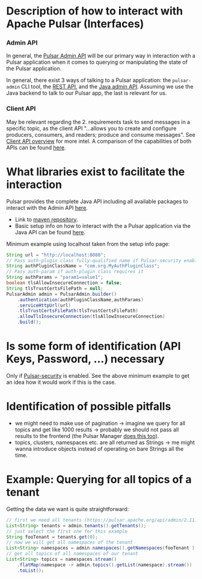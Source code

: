 # Description of how to interact with Apache Pulsar (Interfaces)

### Admin API
In general, the [Pulsar Admin API](https://pulsar.apache.org/docs/2.11.x/admin-api-overview/) will be our primary way in 
interaction with a Pulsar application when it comes to querying or manipulating the state of the Pulsar application. 

In general, there exist 3 ways of talking to a Pulsar application: the `pulsar-admin` CLI tool, 
the [REST API](https://pulsar.apache.org/docs/2.11.x/reference-rest-api-overview/), 
and the [Java admin API](https://pulsar.apache.org/api/admin/2.11.x/). 
Assuming we use the Java backend to talk to our Pulsar app, the last is relevant for us.

### Client API
May be relevant regarding the 2. requirements task to send messages in a specific topic, as the client API 
"...allows you to create and configure producers, consumers, and readers; produce and consume messages". 
See [Client API overview](https://pulsar.apache.org/docs/2.11.x/client-api-overview/) for more intel.
A comparison of the capabilities of both APIs can be found [here](https://pulsar.apache.org/docs/2.11.x/pulsar-api-overview/).

# What libraries exist to facilitate the interaction
Pulsar provides the complete Java API including all available packages to interact with the Admin API [here](https://pulsar.apache.org/api/admin/2.11.x/).

- Link to [maven repository](https://mvnrepository.com/artifact/org.apache.pulsar/pulsar-client-admin-api/2.11.1).
- Basic setup info on how to interact with the a Pulsar application via the Java API can be found [here](https://pulsar.apache.org/docs/2.11.x/admin-api-get-started/).

Minimum example using localhost taken from the setup info page:
```java
String url = "http://localhost:8080";
// Pass auth-plugin class fully-qualified name if Pulsar-security enabled
String authPluginClassName = "com.org.MyAuthPluginClass";
// Pass auth-param if auth-plugin class requires it
String authParams = "param1=value1";
boolean tlsAllowInsecureConnection = false;
String tlsTrustCertsFilePath = null;
PulsarAdmin admin = PulsarAdmin.builder()
    .authentication(authPluginClassName,authParams)
    .serviceHttpUrl(url)
    .tlsTrustCertsFilePath(tlsTrustCertsFilePath)
    .allowTlsInsecureConnection(tlsAllowInsecureConnection)
    .build();
```

# Is some form of identification (API Keys, Password, ...) necessary
Only if [Pulsar-security](https://pulsar.apache.org/docs/2.11.x/security-overview/) is enabled. 
See the above minimum example to get an idea how it would work if this is the case.

# Identification of possible pitfalls
- we might need to make use of pagination -> imagine we query for all topics and get like 1000 results 
-> probably we should not pass all results to the frontend
(the Pulsar Manager [does this too](https://github.com/apache/pulsar-manager/blob/master/src/main/java/org/apache/pulsar/manager/controller/TopicsController.java#L89)).
- topics, clusters, namespaces etc. are all returned as Strings 
-> me might wanna introduce objects instead of operating on bare Strings all the time.

# Example: Querying for all topics of a tenant
Getting the data we want is quite straightforward:
```java
// first we need all tenants (https://pulsar.apache.org/api/admin/2.11.x/org/apache/pulsar/client/admin/Tenants.html)
List<String> tenants = admin.tenants().getTenants();
// just select the first one for this example
String fooTenant = tenants.get(0);
// now we will get all namespaces of the tenant
List<String> namespaces = admin.namespaces().getNamespaces(fooTenant );
// get all topics of all namespaces of our tenant
List<String> topics = namespaces.stream()
	.flatMap(namespace -> admin.topics().getList(namespace).stream())
	.toList();
```
